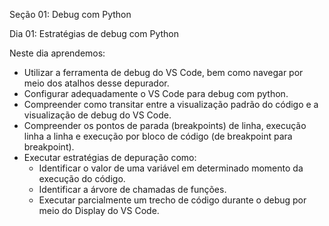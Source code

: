 Seção 01: Debug com Python

Dia 01: Estratégias de debug com Python

Neste dia aprendemos: 
- Utilizar a ferramenta de debug do VS Code, bem como navegar por meio dos atalhos desse depurador.
- Configurar adequadamente o VS Code para debug com python. 
- Compreender como transitar entre a visualização padrão do código e a visualização de debug do VS Code.
- Compreender os pontos de parada (breakpoints) de linha, execução linha a linha e execução por bloco de código (de breakpoint para breakpoint). 
- Executar estratégias de depuração como: 
	- Identificar o valor de uma variável em determinado momento da execução do código.
	- Identificar a árvore de chamadas de funções. 
	- Executar parcialmente um trecho de código durante o debug por meio do Display do VS Code. 
